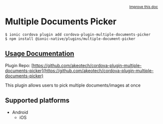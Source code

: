 <a style="float:right;font-size:12px;" href="http://github.com/danielsogl/awesome-cordova-plugins/edit/master/src/@awesome-cordova-plugins/plugins/multiple-document-picker/index.ts#L5">
  Improve this doc
</a>

# Multiple Documents Picker

```
$ ionic cordova plugin add cordova-plugin-multiple-documents-picker
$ npm install @ionic-native/plugins/multiple-document-picker
```

## [Usage Documentation](https://ionicframework.com/docs/native/multiple-document-picker/)

Plugin Repo: [https://github.com/akeotech/cordova-plugin-multiple-documents-picker](https://github.com/akeotech/cordova-plugin-multiple-documents-picker)

This plugin allows users to pick multiple documents/images at once

## Supported platforms

- Android
  - iOS
